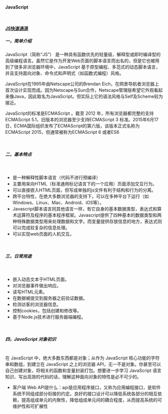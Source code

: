 #### **JavaScript**
<br>

[**JS快速通道**](https://github.com/mygaryfly/JavaScript/blob/master/README.md)

##### **一，简单介绍**
JavaScript（简称“JS”） 是一种具有函数优先的轻量级，解释型或即时编译型的高级编程语言。虽然它是作为开发Web页面的脚本语言而出名的，但是它也被用到了很多非浏览器环境中，JavaScript 基于原型编程、多范式的动态脚本语言，并且支持面向对象、命令式和声明式（如函数式编程）风格。

JavaScript在1995年由Netscape公司的Brendan Eich，在网景导航者浏览器上首次设计实现而成。因为Netscape与Sun合作，Netscape管理层希望它外观看起来像Java，因此取名为JavaScript。但实际上它的语法风格与Self及Scheme较为接近。

JavaScript的标准是ECMAScript 。截至 2012 年，所有浏览器都完整的支持ECMAScript 5.1，旧版本的浏览器至少支持ECMAScript 3 标准。2015年6月17日，ECMA国际组织发布了ECMAScript的第六版，该版本正式名称为 ECMAScript 2015，但通常被称为ECMAScript 6 或者ES6

<br>

##### **二，基本特点**
<br>

* 是一种解释性脚本语言（代码不进行预编译）
* 主要用来向HTML（标准通用标记语言下的一个应用）页面添加交互行为。 
* 可以直接嵌入HTML页面，但写成单独的js文件有利于结构和行为的分离。 
* 跨平台特性，在绝大多数浏览器的支持下，可以在多种平台下运行（如Windows、Linux、Mac、Android、iOS等）。
* Javascript脚本语言同其他语言一样，有它自身的基本数据类型，表达式和算术运算符及程序的基本程序框架。Javascript提供了四种基本的数据类型和两种特殊数据类型用来处理数据和文字。而变量提供存放信息的地方，表达式则可以完成较复杂的信息处理。
* 可以实现web页面的人机交互。

<br>

##### **三，日常用途**
<br>

* 嵌入动态文本于HTML页面。  
* 对浏览器事件做出响应。  
* 读写HTML元素。  
* 在数据被提交到服务器之前验证数据。  
* 检测访客的浏览器信息。  
* 控制cookies，包括创建和修改等。  
* 基于Node.js技术进行服务器端编程。

<br>

##### **四，JavaScript 对象初识**
<br>
在 JavaScript 中，绝大多数东西都是对象；从作为 JavaScript 核心功能的字符串和数组，到建立在 JavaScript 之上的浏览器 API，无一不是对象。你甚至可以自己创建对象，将相关的函数和变量封装打包。想要进一步学习 JavaScript 语言知识、写出高效的代码的话，理解这种面向对象的特性是必不可少的。

* 客户端 Web API是什么：api是应用程序接口，又称为应用编程接口，是软件系统不同组成部分衔接的约定。良好的接口设计可以降低系统各部分的相互依赖，提高组成单元的内聚性，降低组成单元间的耦合程度，从而提高系统的可维护性和可扩展性
